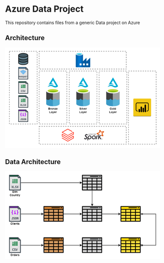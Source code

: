 # Azure Data Project

This repository contains files from a generic Data project on Azure

## Architecture

![Architecture](.attachments/architecture.png)

## Data Architecture

![Data architecture](.attachments/data-architecture.drawio.png)
